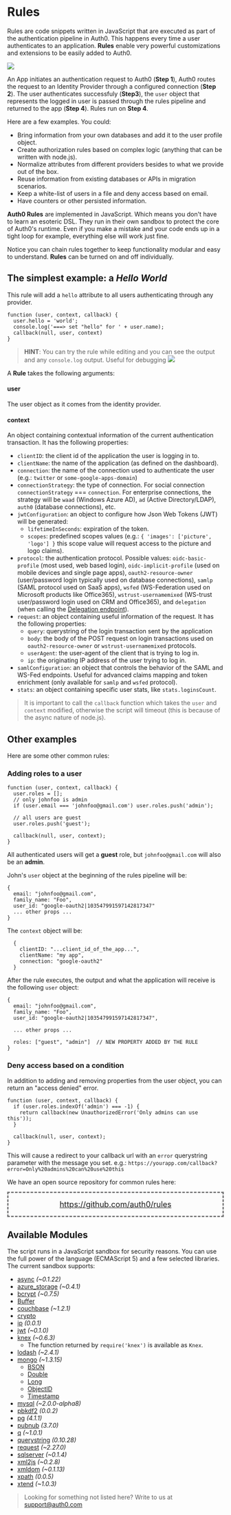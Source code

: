 # Rules

Rules are code snippets written in JavaScript that are executed as part of the authentication pipeline in Auth0. This happens every time a user authenticates to an application. __Rules__ enable very powerful customizations and extensions to be easily added to Auth0.

![](https://docs.google.com/drawings/d/16W_hTS_u2CeDFXkD2PlfituFl7b74EQ6HE_XYn3TdD0/pub?w=891&amp;h=283)

An App initiates an authentication request to Auth0 (__Step 1__), Auth0 routes the request to an Identity Provider through a configured connection (__Step 2__). The user authenticates successfuly (__Step3__), the `user` object that represents the logged in user is passed through the rules pipeline and returned to the app (__Step 4__). Rules run on __Step 4__.

Here are a few examples. You could:

* Bring information from your own databases and add it to the user profile object.
* Create authorization rules based on complex logic (anything that can be written with node.js).
* Normalize attributes from different providers besides to what we provide out of the box.
* Reuse information from existing databases or APIs in migration scenarios.
* Keep a white-list of users in a file and deny access based on email.
* Have counters or other persisted information.

__Auth0 Rules__ are implemented in JavaScript. Which means you don't have to learn an esoteric DSL. They run in their own sandbox to protect the core of Auth0's runtime. Even if you make a mistake and your code ends up in a tight loop for example, everything else will work just fine.

Notice you can chain rules together to keep functionality modular and easy to understand. __Rules__ can be turned on and off individually.

## The simplest example: a _Hello World_

This rule will add a `hello` attribute to all users authenticating through any provider.

    function (user, context, callback) {
      user.hello = 'world';
      console.log('===> set "hello" for ' + user.name);
      callback(null, user, context)
    }

> **HINT**: You can try the rule while editing and you can see the output and any `console.log` output. Useful for debugging ![](//cdn.auth0.com/docs/img/rules.png)

A __Rule__ takes the following arguments:

#### user
The user object as it comes from the identity provider.

#### context
An object containing contextual information of the current authentication transaction. It has the following properties:

* `clientID`: the client id of the application the user is logging in to.
* `clientName`: the name of the application (as defined on the dashboard).
* `connection`: the name of the connection used to authenticate the user (e.g.: `twitter` or `some-google-apps-domain`)
* `connectionStrategy`: the type of connection. For social connection `connectionStrategy` === `connection`. For enterprise connections, the strategy will be `waad` (Windows Azure AD), `ad` (Active Directory/LDAP), `auth0` (database connections), etc.
* `jwtConfiguration`: an object to configure how Json Web Tokens (JWT) will be generated:
  * `lifetimeInSeconds`: expiration of the token.
  * `scopes`: predefined scopes values (e.g.: `{ 'images': ['picture', 'logo'] }` this scope value will request access to the picture and logo claims).
* `protocol`: the authentication protocol. Possible values: `oidc-basic-profile` (most used, web based login), `oidc-implicit-profile` (used on mobile devices and single page apps), `oauth2-resource-owner` (user/password login typically used on database connections), `samlp` (SAML protocol used on SaaS apps), `wsfed` (WS-Federation used on Microsoft products like Office365), `wstrust-usernamemixed` (WS-trust user/password login used on CRM and Office365), and `delegation` (when calling the [Delegation endpoint](@@base_url@@/auth-api#delegated)).
* `request`: an object containing useful information of the request. It has the following properties:
  * `query`: querystring of the login transaction sent by the application
  * `body`: the body of the POST request on login transactions used on `oauth2-resource-owner` or `wstrust-usernamemixed` protocols.
  * `userAgent`: the user-agent of the client that is trying to log in.
  * `ip`: the originating IP address of the user trying to log in.
* `samlConfiguration`: an object that controls the behavior of the SAML and WS-Fed endpoints. Useful for advanced claims mapping and token enrichment (only available for `samlp` and `wsfed` protocol).
* `stats`: an object containing specific user stats, like `stats.loginsCount`.


> It is important to call the `callback` function which takes the `user` and `context` modified, otherwise the script will timeout (this is because of the async nature of node.js).

## Other examples

Here are some other common rules:

### Adding roles to a user

    function (user, context, callback) {
      user.roles = [];
      // only johnfoo is admin
      if (user.email === 'johnfoo@gmail.com') user.roles.push('admin');

      // all users are guest
      user.roles.push('guest');

      callback(null, user, context);
    }

All authenticated users will get a __guest__ role, but `johnfoo@gmail.com` will also be an __admin__.

John's `user` object at the beginning of the rules pipeline will be:

    {
      email: "johnfoo@gmail.com",
      family_name: "Foo",
      user_id: "google-oauth2|103547991597142817347"
      ... other props ...
    }

The `context` object will be:

      {
        clientID: "...client_id_of_the_app...",
        clientName: "my app",
        connection: "google-oauth2"
      }

After the rule executes, the output and what the application will receive is the following `user` object:

    {
      email: "johnfoo@gmail.com",
      family_name: "Foo",
      user_id: "google-oauth2|103547991597142817347",

      ... other props ...

      roles: ["guest", "admin"]  // NEW PROPERTY ADDED BY THE RULE
    }

### Deny access based on a condition

In addition to adding and removing properties from the user object, you can return an "access denied" error.

    function (user, context, callback) {
      if (user.roles.indexOf('admin') === -1) {
        return callback(new UnauthorizedError('Only admins can use this'));
      }

      callback(null, user, context);
    }


This will cause a redirect to your callback url with an `error` querystring parameter with the message you set. e.g.: `https://yourapp.com/callback?error=Only%20admins%20can%20use%20this`

We have an open source repository for common rules here:

<div style="font-size: 18px;border: 3px dashed #767677;padding: 16px;text-align: center;background-color: #FCFCFC;"><a target="_blank" href="https://github.com/auth0/rules">https://github.com/auth0/rules</a></div>

## Available Modules

The script runs in a JavaScript sandbox for security reasons. You can use the full power of the language (ECMAScript 5) and a few selected libraries. The current sandbox supports:

* [async](https://github.com/caolan/async) _(~0.1.22)_
* [azure_storage](https://github.com/Azure/azure-storage-node) _(~0.4.1)_
* [bcrypt](https://github.com/ncb000gt/node.bcrypt.js) _(~0.7.5)_
* [Buffer](http://nodejs.org/docs/v0.10.24/api/buffer.html)
* [couchbase](https://github.com/couchbase/couchnode) _(~1.2.1)_
* [crypto](http://nodejs.org/docs/v0.10.24/api/crypto.html)
* [ip](https://github.com/keverw/range_check) _(0.0.1)_
* [jwt](https://github.com/auth0/node-jsonwebtoken) _(~0.1.0)_
* [knex](http://knexjs.org) _(~0.6.3)_
  * The function returned by `require('knex')` is available as `Knex`.
* [lodash](https://github.com/lodash/lodash) _(~2.4.1)_
* [mongo](https://github.com/mongodb/node-mongodb-native) _(~1.3.15)_
  * [BSON](http://mongodb.github.io/node-mongodb-native/api-bson-generated/bson.html)
  * [Double](http://mongodb.github.io/node-mongodb-native/api-bson-generated/double.html)
  * [Long](http://mongodb.github.io/node-mongodb-native/api-bson-generated/long.html)
  * [ObjectID](http://mongodb.github.io/node-mongodb-native/api-bson-generated/objectid.html)
  * [Timestamp](http://mongodb.github.io/node-mongodb-native/api-bson-generated/timestamp.html)
* [mysql](https://github.com/felixge/node-mysql) _(~2.0.0-alpha8)_
* [pbkdf2](https://github.com/davidmurdoch/easy-pbkdf2) _(0.0.2)_
* [pg](https://github.com/brianc/node-postgres) _(4.1.1)_
* [pubnub](https://github.com/pubnub/javascript/tree/master/node.js) _(3.7.0)_
* [q](https://github.com/kriskowal/q) _(~1.0.1)_
* [querystring](http://nodejs.org/api/querystring.html) _(0.10.28)_
* [request](https://github.com/mikeal/request) _(~2.27.0)_
* [sqlserver](https://github.com/pekim/tedious) _(~0.1.4)_
* [xml2js](https://github.com/Leonidas-from-XIV/node-xml2js) _(~0.2.8)_
* [xmldom](https://github.com/jindw/xmldom) _(~0.1.13)_
* [xpath](https://github.com/goto100/xpath) _(0.0.5)_
* [xtend](https://github.com/Raynos/xtend) _(~1.0.3)_

> Looking for something not listed here? Write to us at [support@auth0.com](mailto:support@auth0.com)

